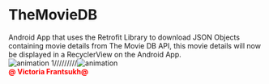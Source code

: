 # TheMovieDB
Android App that uses the Retrofit Library to download JSON Objects containing movie details from The Movie DB API, this movie details will now be displayed in a RecyclerView on the Android App.
<br>![animation 1](https://user-images.githubusercontent.com/20156577/31053293-205c0802-a6a3-11e7-83fa-e9212837ec49.gif)/////////![animation](https://user-images.githubusercontent.com/20156577/31053226-7dac04aa-a6a1-11e7-8b64-8520c17db156.gif)
<br><font color="red"><b>@ Victoria  Frantsukh@</b></font>
